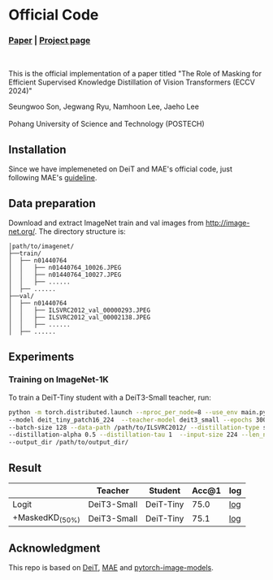 # Official Code

### [Paper](https://arxiv.org/abs/2302.10494) | [Project page](https://maskedkd.github.io/)

<br>

This is the official implementation of a paper titled "The Role of Masking for Efficient Supervised Knowledge Distillation of Vision Transformers (ECCV 2024)"


Seungwoo Son, Jegwang Ryu, Namhoon Lee, Jaeho Lee <br><br>
Pohang University of Science and Technology (POSTECH)

## Installation
Since we have implemeneted on DeiT and MAE's official code, just following MAE's [guideline](https://github.com/facebookresearch/mae).


## Data preparation

Download and extract ImageNet train and val images from http://image-net.org/.
The directory structure is:

```
│path/to/imagenet/
├──train/
│  ├── n01440764
│  │   ├── n01440764_10026.JPEG
│  │   ├── n01440764_10027.JPEG
│  │   ├── ......
│  ├── ......
├──val/
│  ├── n01440764
│  │   ├── ILSVRC2012_val_00000293.JPEG
│  │   ├── ILSVRC2012_val_00002138.JPEG
│  │   ├── ......
│  ├── ......
```

## Experiments

### Training on ImageNet-1K
To train a DeiT-Tiny student with a DeiT3-Small teacher, run:

```sh
python -m torch.distributed.launch --nproc_per_node=8 --use_env main.py \
--model deit_tiny_patch16_224  --teacher-model deit3_small --epochs 300 \
--batch-size 128 --data-path /path/to/ILSVRC2012/ --distillation-type soft \
--distillation-alpha 0.5 --distillation-tau 1  --input-size 224 --len_num_keep 98 \
--output_dir /path/to/output_dir/
```

## Result

|| Teacher  | Student   | Acc@1 |  log                        |
|--------| -------- | --------- | ----- | ----------------------------|
|Logit| DeiT3-Small | DeiT-Tiny | 75.0  | [log](./logs/logit.txt) |
|+MaskedKD<sub>(50%)</sub>| DeiT3-Small | DeiT-Tiny | 75.1  | [log](./logs/maskeded50%.txt) |



## Acknowledgment

This repo is based on [DeiT](https://github.com/facebookresearch/deit), [MAE](https://github.com/facebookresearch/mae) and [pytorch-image-models](https://github.com/rwightman/pytorch-image-models).
